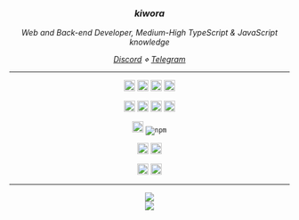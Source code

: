 <div align="center">

</div>

<h3 align="center"><i> kiwora </i> </h3>
<p align="center"><i> Web and Back-end Developer, Medium-High TypeScript & JavaScript knowledge </i> </p>
 
 
 <p align="center"><i><a href="https://discord.com/users/885982488281878658">Discord</a> ⋄ <a href="https://t.me/mwttjq">Telegram</a></i></p>
   
<hr>



<div align="center">
<code><img height="20" src="https://img.shields.io/badge/-c++-%2300599C?style=flat-square&logo=c%2B%2B&logoColor=white"/></code> 
<code><img height="20" src="https://img.shields.io/badge/-Java-%23ED8B00?style=flat-square&logo=java&logoColor=white"/></code> 
<code><img height="20" src="https://img.shields.io/badge/-TypeScript-%23323330?style=flat-square&logo=Typescript&logoColor=blue"/></code> 
<code><img height="20" src="https://img.shields.io/badge/-JavaScript-%23323330?style=flat-square&logo=Javascript&logoColor=%23F7DF1E"/></code> 


<code><img height="20" src="https://img.shields.io/badge/-HTML5-E34F26?style=flat-square&logo=html5&logoColor=white" /></code>
<code><img height="20" src="https://img.shields.io/badge/-CSS-264de4?style=flat-square&logo=CSS&logoColor=white" /></code>
<code><img height="20" src="https://img.shields.io/badge/-React-%2300599C?style=flat-square&logo=react&logoColor=white"/></code>
<code><img height="20" src="https://img.shields.io/badge/-Electron-003545?style=flat-square&logo=electron&logoColor=white"/></code> 


<code><img height="20" src="https://img.shields.io/badge/-Node.js-43853d?style=flat-square&logo=Node.js&logoColor=white"/></code> 
<code><img alt="npm" src="https://img.shields.io/badge/-NPM-CB3837?style=flat-square&logo=npm&logoColor=white" /></code>


<code><img height="20" src="https://img.shields.io/badge/-Visual Studio Code-003545?style=flat-square&logo=visualstudiocode&logoColor=0078d7"/></code> 
<code><img height="20" src="https://img.shields.io/badge/-Neovim-164914?style=flat-square&logo=neovim&logoColor=278423"/></code> 

<code><img height="20" src="https://img.shields.io/badge/-Windows-1c78c9?style=flat-square&logo=windows&logoColor=white"/></code> 
<code><img height="20" src="https://img.shields.io/badge/-Kali Linux-141719?style=flat-square&logo=kalilinux&logoColor=white"/></code> 

</div>
<hr>

<div align="center">

![](https://github-readme-stats.vercel.app/api?username=kiwora&theme=aura&hide_border=false&include_all_commits=true&count_private=false)<br/>
![](https://github-readme-stats.vercel.app/api/top-langs/?username=kiwora&theme=aura&hide_border=false&include_all_commits=true&count_private=false&layout=compact)
  
   </div>
  
  
  </p>
  
  

  

